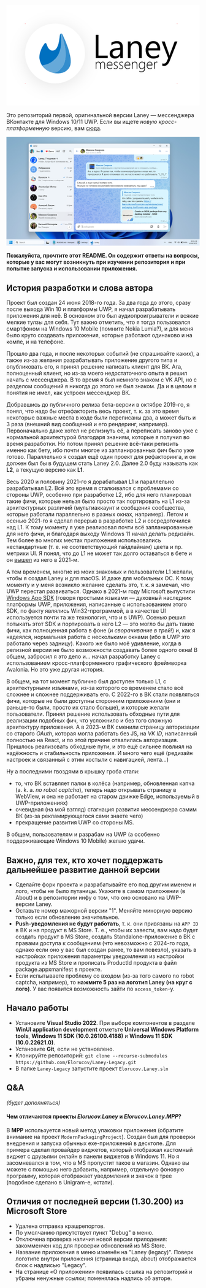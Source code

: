 <p align="center"><picture>
  <source media="(prefers-color-scheme: dark)" width="480px" srcset="Screenshots/logo_dark.png">
  <source media="(prefers-color-scheme: light)" width="480px" srcset="Screenshots/logo_light.png">
  <img alt="Logo" src="Screenshots/logo_light.png">
</picture></p>

Это репозиторий первой, оригинальной версии Laney — мессенджера ВКонтакте для Windows 10/11 UWP. Если вы ищете _новую кросс-платформенную_ версию, вам [сюда](https://github.com/Elorucov/Laney-Avalonia). 

<picture align="center">
  <source media="(prefers-color-scheme: dark)" srcset="Screenshots/Screenshot_dark.webp">
  <source media="(prefers-color-scheme: light)" srcset="Screenshots/Screenshot_light.webp">
  <img alt="Windows screenshot" src="Screenshots/Screenshot_light.png">
</picture>

__Пожалуйста, прочтите этот README. Он содержит ответы на вопросы, которые у вас могут возникнуть при изучении репозитория и при попытке запуска и использовании приложения.__

## История разработки и слова автора
Проект был создан 24 июня 2018-го года. За два года до этого, сразу после выхода Win 10 и платформы UWP, я начал разрабатывать приложения для неё. В основном это был аудиопроигрыватели и всякие мелкие тулзы для себя. Тут важно отметить, что я тогда пользовался смартфоном на Windows 10 Mobile (помните Nokia Lumia?), и для меня было круто создавать приложения, которые работают одинаково и на компе, и на телефоне.

Прошло два года, и после некоторых событий (не спрашивайте каких), а также из-за желания разрабатывать приложение другого типа и опубликовать его, я принял решение написать клиент для ВК. Ага, полноценный клиент, но из-за моего недостаточного опыта я решил начать с мессенджера. В то время я был немного знаком с VK API, но с разделом сообщений я никогда до этого не был знаком. Да и в целом я понятия не имел, как устроен мессенджер ВК.

Добравшись до публичного релиза бета-версии в октябре 2019-го, я понял, что надо бы отрефакторить весь проект, т. к. за это время некоторые важные места в коде были переписаны два, а может быть и 3 раза (внешний вид сообщений и его рендеринг, например). Первоначально даже хотел не релизнуть её, а переписать заново уже с нормальной архитектурой благодаря знаниям, которые я получил во время разработки. Но потом принял решение всё-таки релизить именно как бету, ибо почти многое из запланированных фич было уже готово. Параллельно я создал ещё один проект для рефакторинга, и он должен был бы в будущем стать Laney 2.0. Далее 2.0 буду называть как __L2__, а текущую версию как __L1__. 

Весь 2020 и половину 2021-го я дорабатывал L1 и параллельно разрабатывал L2. Всё это время я сталкивался с проблемами со стороны UWP, особенно при разработке L2, ибо для него планировал такие фичи, которые нельзя было просто так портировать на L1 из-за архитектурных различий (мультиаккаунт и сообщения сообщества, которые работали параллельно в разных окнах, например). Летом и осенью 2021-го я сделал перерыв в разработке L2 и сосредоточился над L1. К тому моменту я уже реализовал почти всё запланированные для него фичи, и благодаря выходу Windows 11 начал делать редизайн. Тем более во многих местах приложения использовались нестандартные (т. е. не соответствующий гайдлайнам) цвета и пр. метрики UI. Я понял, что до L1 не может так долго оставаться в бете и он [вышел](https://vk.com/wall-171015120_166) из него в 2021-м.

А тем временем, многие из моих знакомых и пользователи L1 желали, чтобы я создал Laney и для macOS. И даже для мобильных ОС. К тому моменту и у меня возникло желание сделать это, т. к. я замечал, что UWP перестал развиваться. Однако в 2021-м году Microsoft выпустили [Windows App SDK](https://aka.ms/winappsdk) (говоря простыми языками — духовный наследник платформы UWP, приложения, написанные с использованием этого SDK, по факту являлись Win32-программой, а в качестве UI используется почти та же технология, что и в UWP). Осенью решил потыкать этот SDK и портировать в него L2 — это могло бы дать такие фичи, как полноценная работа в фоне (и _сворачивание в трей!_) и, как я надеялся, нормальная работа с несколькими окнами (ибо в UWP это работало через задницу). Какого же было моё удивление, когда в релизной версии не было возможности создавать более одного окна! В общем, забросил я это дело и... начал разработку Laney с использованием кросс-платформенного графического фреймворка Avalonia. Но это уже другая история.

В общем, на тот момент публично был доступен только L1, с архитектурными изъянами, из-за которого со временем стало всё сложнее и сложнее поддерживать его. С 2022-го в ВК стали появляться фичи, которые не были доступны сторонним приложениям (они и раньше-то были, просто их стало больше), и которые желали пользователи. Принял решение использовать обходные пути для реализации подобных фич, что усложнило и без того сложную архитектуру приложения. А в 2023-м ВК сменили страницу авторизации со старого _OAuth_, которая могла работать без JS, на _VK ID_, написанный полностью на React, и по этой причине отвалилась авторизация. Пришлось реализовать обходные пути, и это ещё сильнее повлиял на надёжность и стабильность приложения. И много чего ещё (редизайн настроек и связанный с этим костыли с навигацией, лента...)

Ну а последними гвоздями в крышку гроба стали:
* то, что ВК вставляет палки в колёса (например, обновленная капча (a. k. a. _no robot captcha_), теперь надо открывать страницу в WebView, и она не работает на старом движке Edge, используемый в UWP-приложениях)
* очевидная (на мой взгляд) стагнация развития мессенджера самим ВК (из-за рекламирующегося сами знаете чего)
* прекращение развития UWP со стороны MS.

В общем, пользователям и разрабам на UWP (а особенно поддерживающие Windows 10 Mobile) желаю удачи.

## Важно, для тех, кто хочет поддержать дальнейшее развитие данной версии
* Сделайте форк проекта и разрабатывайте его под другим именем и лого, чтобы не было путаницы. Укажите в самом приложении (в About) и в репозитории инфу о том, что оно основано на UWP-версии Laney.
* Оставьте номер мажорной версии "1". Меняйте минорную версию только если обновление значительное.
* __Push-уведомления не будут работать__, т. к. они привязаны на `APP ID` в ВК и на продукт в MS Store. Т. е., чтобы их завести, вам надо будет создать продукт в MS Store, создать Standalone-приложение в ВК с правами доступа к сообщениям (что невозможно с 2024-го года, однако если оно у вас был создан ранее, то вам повезло), указать в настройках приложения параметры уведомления из настройки продукта из MS Store и прописать ProductId продукта в файл package.appxmanifest в проекте.
* Если испытываете проблему со входом (из-за того самого no robot captcha, например), то __нажмите 5 раз на логотип Laney (на круг с лого)__. У вас появится возможность зайти по `access_token`-у.

## Начало работы
* Установите __Visual Studio 2022__. При выборе компонентов в разделе __WinUI application development__ отметьте __Universal Windows Platform tools__, __Windows 11 SDK (10.0.26100.4188)__ и __Windows 11 SDK (10.0.22621.0)__.
* Установите __Git__, если не установлено.
* Клонируйте репозиторий: `git clone --recurse-submodules https://github.com/Elorucov/Laney-Legacy.git`
* В папке `Laney-Legacy` запустите проект `Elorucov.Laney.sln`

## Q&A
_(будет дополняться)_
#### Чем отличаются проекты _Elorucov.Laney_ и _Elorucov.Laney.MPP_?
В __MPP__ используется новый метод упаковки приложения (обратите внимание на проект `ModernPackagingProject`). Создан был для проверки внедрения и запуска обычных exe-приложений в десктопе. Для примера сделал провайдер виджетов, который отображал кастомный виджет с друзьями онлайн в панели виджетов в Windows 11. Но я засомневался в том, что в MS пропустит такое в магазин. Однако вы можете с помощью него добавить, например, отдельную фоновую программу, которая отображает уведомления и значок в трее (подобное сделано в Unigram-е, кстати).

## Отличия от последней версии (1.30.200) из Microsoft Store
* Удалена отправка крашрепортов.
* По умолчанию присутствует пункт "Debug" в меню.
* Отключена проверка наличия новой версии прилодения: закомменчен код для проверки обновлений из MS Store.
* Название приложения в меню изменён на "Laney (legacy)". Поверх логотипе внутри приложения (страница входа, about) отображается блок с надписью "Legacy".
* На странице «О приложении» появилась ссылка на репозиторий и убраны ненужные ссылки; поменялась надпись об авторе.